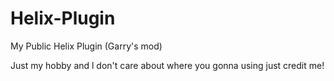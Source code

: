 # Helix-Plugin
My Public Helix Plugin (Garry's mod)

Just my hobby and l don't care about where you gonna using just credit me!
